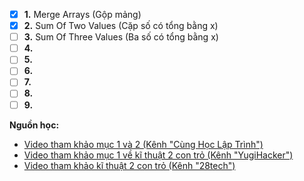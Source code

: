 - [x] **1.** Merge Arrays (Gộp mảng) <br/>
- [x] **2.** Sum Of Two Values (Cặp số có tổng bằng x) <br/>
- [ ] **3.** Sum Of Three Values (Ba số có tổng bằng x) <br/>
- [ ] **4.** <br/> 
- [ ] **5.** <br/> 
- [ ] **6.** <br/> 
- [ ] **7.** <br/> 
- [ ] **8.** <br/> 
- [ ] **9.** <br/>

**Nguồn học:**
* [Video tham khảo mục 1 và 2 (Kênh "Cùng Học Lập Trình")](https://www.youtube.com/watch?v=VVaLBG1-z2Q&ab_channel=C%C3%B9ngH%E1%BB%8DcL%E1%BA%ADpTr%C3%ACnh)
* [Video tham khảo mục 1 về kĩ thuật 2 con trỏ (Kênh "YugiHacker")](https://www.youtube.com/watch?v=nk317NPlBJ4&ab_channel=YugiHacker)
* [Video tham khảo kĩ thuật 2 con trỏ (Kênh "28tech")](https://www.youtube.com/watch?v=PPyw2vp6SIU&ab_channel=28tech)